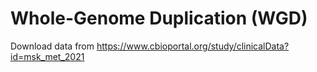 # Whole-Genome Duplication (WGD)

Download data from https://www.cbioportal.org/study/clinicalData?id=msk_met_2021
